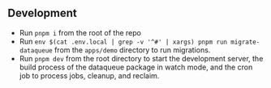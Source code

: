## Development

- Run `pnpm i` from the root of the repo
- Run `env $(cat .env.local | grep -v '^#' | xargs) pnpm run migrate-dataqueue` from the `apps/demo` directory to run migrations.
- Run `pnpm dev` from the root directory to start the development server, the build process of the dataqueue package in watch mode, and the cron job to process jobs, cleanup, and reclaim.
